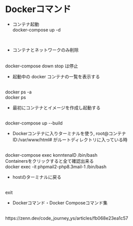 # Dockerコマンド
* コンテナ起動
  <br>
docker-compose up -d
<br>

* コンテナとネットワークのみ削除
<br>
docker-compose down
stop は停止

* 起動中の docker コンテナの一覧を表示する
<br>
docker ps -a
<br>
docker ps
<br>

* 最初にコンテナとイメージを作成し起動する
<br>
docker-compose up --build
<br>

* Dockerコンテナに入りターミナルを使う, root@コンテナID:/var/www/html# がルートディレクトリに入っている時
<br>
docker-compose exec konntenaID /bin/bash
<br>
Containersをクリックすると全て確認出来る<br>
docker exec -it phpmail2-php8.3mail-1 /bin/bash
<br>

* hostのターミナルに戻る
<br>
exit
<br>

* Dockerコマンド・Docker Composeコマンド集
<br>
https://zenn.dev/code_journey_ys/articles/fb068e23ea1c57